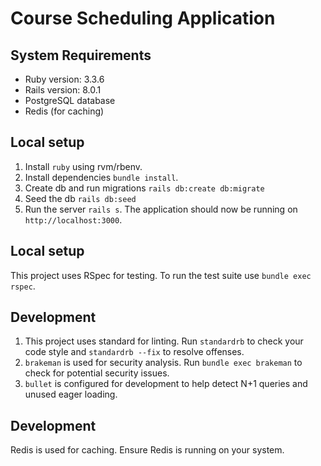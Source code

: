 # Course Scheduling Application

## System Requirements

* Ruby version: 3.3.6
* Rails version: 8.0.1
* PostgreSQL database
* Redis (for caching)

## Local setup
1. Install `ruby` using rvm/rbenv.
2. Install dependencies `bundle install`.
3. Create db and run migrations `rails db:create db:migrate`
4. Seed the db `rails db:seed`
5. Run the server `rails s`. The application should now be running on `http://localhost:3000`.

## Local setup
This project uses RSpec for testing. To run the test suite use `bundle exec rspec`.

## Development
1. This project uses standard for linting. Run `standardrb` to check your code style and `standardrb --fix` to resolve 
offenses.
2. `brakeman` is used for security analysis. Run `bundle exec brakeman` to check for potential security issues.
3. `bullet` is configured for development to help detect N+1 queries and unused eager loading.

## Development
Redis is used for caching. Ensure Redis is running on your system.